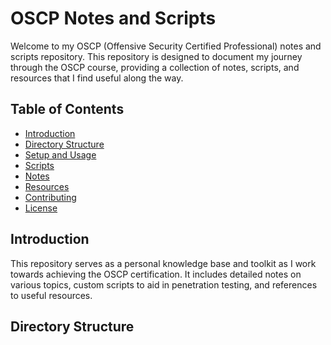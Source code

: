 # OSCP Notes and Scripts

Welcome to my OSCP (Offensive Security Certified Professional) notes and scripts repository. This repository is designed to document my journey through the OSCP course, providing a collection of notes, scripts, and resources that I find useful along the way.

## Table of Contents

- [Introduction](#introduction)
- [Directory Structure](#directory-structure)
- [Setup and Usage](#setup-and-usage)
- [Scripts](#scripts)
- [Notes](#notes)
- [Resources](#resources)
- [Contributing](#contributing)
- [License](#license)

## Introduction

This repository serves as a personal knowledge base and toolkit as I work towards achieving the OSCP certification. It includes detailed notes on various topics, custom scripts to aid in penetration testing, and references to useful resources.

## Directory Structure

